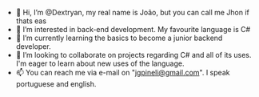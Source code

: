 - 👋 Hi, I’m @Dextryan, my real name is João, but you can call me Jhon if thats eas
- 👀 I’m interested in back-end development. My favourite language is C#
- 🌱 I’m currently learning the basics to become a junior backend developer.
- 💞️ I’m looking to collaborate on projects regarding C# and all of its uses. I'm eager to learn about new uses of the language.
- 📫 You can reach me via e-mail on "jgpineli@gmail.com". I speak portuguese and english.


<!---
Dextryan/Dextryan is a ✨ special ✨ repository because its `README.md` (this file) appears on your GitHub profile.
You can click the Preview link to take a look at your changes.
--->
